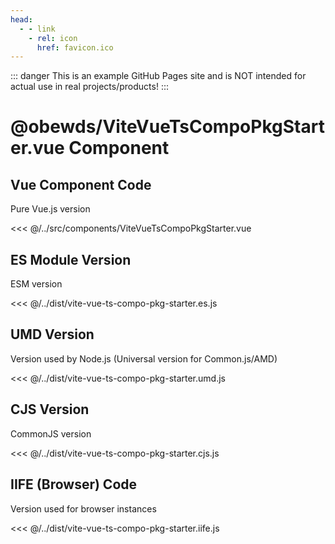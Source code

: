 ```yaml
---
head:
  - - link
    - rel: icon
      href: favicon.ico
---
```



::: danger
This is an example GitHub Pages site and is NOT intended for actual use in real projects/products!
:::




# @obewds/ViteVueTsCompoPkgStarter.vue Component




## Vue Component Code

Pure Vue.js version

<<< @/../src/components/ViteVueTsCompoPkgStarter.vue




## ES Module Version

ESM version

<<< @/../dist/vite-vue-ts-compo-pkg-starter.es.js




## UMD Version

Version used by Node.js (Universal version for Common.js/AMD)

<<< @/../dist/vite-vue-ts-compo-pkg-starter.umd.js




## CJS Version

CommonJS version

<<< @/../dist/vite-vue-ts-compo-pkg-starter.cjs.js




## IIFE (Browser) Code

Version used for browser instances

<<< @/../dist/vite-vue-ts-compo-pkg-starter.iife.js


